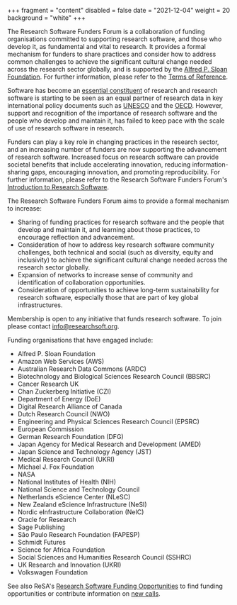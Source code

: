 +++
fragment = "content"
disabled = false
date = "2021-12-04"
weight = 20
background = "white"
+++

The Research Software Funders Forum is a collaboration of funding organisations committed to supporting research software, and those who develop it, as fundamental and vital to research. It provides a formal mechanism for funders to share practices and consider how to address common challenges to achieve the significant cultural change needed across the research sector globally, and is supported by the [Alfred P. Sloan Foundation](https://sloan.org/). For further information, please refer to the [Terms of Reference](https://docs.google.com/document/d/1UHnEAMmZI9glkqoT8Mx36A15xJqupdUmp_qBFCwY0rI/edit).

Software has become an [essential constituent](https://zenodo.org/record/3884311) of research and research software is starting to be seen as an equal partner of research data in key international policy documents such as [UNESCO](https://en.unesco.org/science-sustainable-future/open-science/recommendation) and the [OECD](https://www.oecd.org/sti/recommendation-access-to-research-data-from-public-funding.htm). However, support and recognition of the importance of research software and the people who develop and maintain it, has failed to keep pace with the scale of use of research software in research. 

Funders can play a key role in changing practices in the research sector, and an increasing number of funders are now supporting the advancement of research software. Increased focus on research software can provide societal benefits that include accelerating innovation, reducing information-sharing gaps, encouraging innovation, and promoting reproducibility. For further information, please refer to the Research Software Funders Forum's [Introduction to Research Software](https://docs.google.com/document/d/1dQeTYt9gZ03KCgPGPGnUBW5QS28rLE7GLWJImNc9e_U/edit?usp=sharing). 

The Research Software Funders Forum aims to provide a formal mechanism to increase:

- Sharing of funding practices for research software and the people that develop and maintain it, and learning about those practices, to encourage reflection and advancement.
- Consideration of how to address key research software community challenges, both technical and social (such as diversity, equity and inclusivity) to achieve the significant cultural change needed across the research sector globally.
- Expansion of networks to increase sense of community and identification of collaboration opportunities.
- Consideration of opportunities to achieve long-term sustainability for research software, especially those that are part of key global infrastructures.

Membership is open to any initiative that funds research software. To join please contact [info@researchsoft.org](mailto:info@researchsoft.org).

Funding organisations that have engaged include:

- Alfred P. Sloan Foundation
- Amazon Web Services (AWS)
- Australian Research Data Commons (ARDC)
- Biotechnology and Biological Sciences Research Council (BBSRC)
- Cancer Research UK
- Chan Zuckerberg Initiative (CZI)
- Department of Energy (DoE)
- Digital Research Alliance of Canada 
- Dutch Research Council (NWO)
- Engineering and Physical Sciences Research Council (EPSRC)
- European Commission
- German Research Foundation (DFG)
- Japan Agency for Medical Research and Development (AMED)
- Japan Science and Technology Agency (JST)
- Medical Research Council (UKRI)
- Michael J. Fox Foundation
- NASA
- National Institutes of Health (NIH)
- National Science and Technology Council 
- Netherlands eScience Center (NLeSC)
- New Zealand eScience Infrastructure (NeSI)
- Nordic eInfrastructure Collaboration (NeIC)
- Oracle for Research
- Sage Publishing
- São Paulo Research Foundation (FAPESP)
- Schmidt Futures
- Science for Africa Foundation
- Social Sciences and Humanities Research Council (SSHRC)
- UK Research and Innovation (UKRI)
- Volkswagen Foundation

See also ReSA's [Research Software Funding Opportunities](https://www.researchsoft.org/funding-opportunities/) to find funding opportunities or contribute information on [new calls](https://docs.google.com/forms/d/e/1FAIpQLSdeZrx0kXAhD4XfpDrQ8Dmg4qJTRZWboMd-zvgjjtgBs1I68g/viewform).
